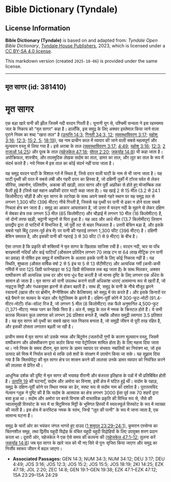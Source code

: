 # Bible Dictionary (Tyndale)

## License Information

**Bible Dictionary (Tyndale)** is based on and adapted from: _Tyndale Open Bible Dictionary_, [Tyndale House Publishers](https://tyndaleopenresources.com/), 2023, which is licensed under a [CC BY-SA 4.0 license](https://creativecommons.org/licenses/by-sa/4.0/legalcode.en).

This markdown version (created `2025-10-06`) is provided under the same license.



--------------------------------

## मृत सागर (id: 381410)

मृत सागर
========

एक बड़ा खारे पानी की झील जिसमें नदी यरदन गिरती है। यूनानी युग से, पश्चिमी सभ्यता ने इस रहस्यमय जल के निकाय को "मृत सागर" कहा है। हालाँकि, इस समुद्र के लिए अक्सर इस्तेमाल किया जाने वाला पुराने नियम का शब्द "खारा ताल" है ([उत्पत्ति 14:3](https://ref.ly/Gen14:3); [गिनती 34:3, 12](https://ref.ly/Num34:3,Num34:12); [व्यवस्थाविवरण 3:17](https://ref.ly/Deut3:17); [यहोशू 3:16](https://ref.ly/Josh3:16); [12:3](https://ref.ly/Josh12:3); [15:2, 5](https://ref.ly/Josh15:2,Josh15:5); [18:19](https://ref.ly/Josh18:19)), यह नाम प्राचीन काल में व्यापार की जाने वाली सबसे महत्वपूर्ण और मूल्यवान वस्तु से लिया गया है। इसे अराबा के ताल ([व्यवस्थाविवरण 3:17](https://ref.ly/Deut3:17); [4:49](https://ref.ly/Deut4:49); [यहोशू 3:16](https://ref.ly/Josh3:16); [12:3](https://ref.ly/Josh12:3); [2 राजाओं 14:25](https://ref.ly/2Kgs14:25)) और पूरब के ताल ([यहेजकेल 47:18](https://ref.ly/Ezek47:18); [योएल 2:20](https://ref.ly/Joel2:20); [जकर्याह 14:8](https://ref.ly/Zech14:8)) भी कहा जाता है। अपोक्रिफल, शास्त्रीय, और तालमुदिक लेखक सदोम का ताल, डामर का ताल, और लूत का ताल के रूप में संदर्भ करते हैं। नये नियम में इस ताल का कोई संदर्भ नहीं पाया जाता है।

यह समुद्र यरदन घाटी के विशाल गर्त में स्थित है, जिसे दरार वाली घाटी के नाम से भी जाना जाता है। यह घाटी पृथ्वी की परत में सबसे लंबी और गहरी दरार का हिस्सा है, जो दक्षिणी तुर्की में टॉरस पर्वत से लेकर सीरिया, लबानोन, पलिश्तीन, अकाबा की खाड़ी, लाल सागर और पूर्वी अफ्रीका से होते हुए मोजाम्बिक तक फैली हुई है (जिसे वहां महान अफ्रीकी दरार घाटी कहा जाता है)। यह खाई 2 से 15 मील (3\.2 से 24\.1 किलोमीटर) चौड़ी है और मृत सागर के तटरेखा के साथ अपने सबसे गहरे स्थान पर यह समुद्र तल से लगभग 1,300 फीट (396 मीटर) नीचे गिरती है, जिससे यह पृथ्वी पर पानी से ढका न होने वाला सबसे निचला क्षेत्र बन जाता है। समुद्र का आकार आयताकार है, जो उत्तर में यरदन नदी के मुहाने से लेकर दक्षिण में सेबका क्षेत्र तक लगभग 53 मील (85 किलोमीटर) और चौड़ाई में लगभग 10 मील (16 किलोमीटर) है, जो दोनों तरफ खड़ी, चट्टानी चट्टानों से घिरा हुआ है। यह आठ और आधे मील (13\.7 किलोमीटर) लिसान प्रायद्वीप द्वारा दो घाटियों में विभाजित है, जो पूर्वी तट से बाहर निकलता है। उत्तरी बेसिन बड़ा है, और इसके सबसे गहरे बिंदु (उत्तर\-पूर्व क्षेत्र में) पर पानी की गहराई लगभग 1,300 फीट (396 मीटर) है। दक्षिणी बेसिन समतल है, और इसकी पानी की गहराई 3 से 30 फीट (1 से 9 मीटर) के बीच है।

ऐसा लगता है कि प्रकृति की शक्तियों ने मृत सागर के खिलाफ़ साजिश रची है। यरदन नदी, चार या पाँच बारहमासी नदियाँ और कई घाटियाँ (औसतन प्रतिदिन लगभग 70 लाख टन या 64 लाख मीट्रिक टन पानी का प्रवाह) से पोषित इस समुद्र में वाष्पीकरण के अलावा इसके पानी के लिए कोई निकास नहीं है। यह स्थिति, शुष्कता (औसत वार्षिक वर्षा 2 से 5 इंच या 5 से 13 सेंटीमीटर) और अत्यधिक गर्मी (कभी\-कभी गर्मियों में पारा 125 डिग्री फारेनहाइट या 52 डिग्री सेल्सियस तक बढ़ जाता है) के साथ मिलकर, अक्सर वाष्पीकरण की अत्यधिक उच्च दर और घना धुंध पैदा करती है जो मानव दृष्टि के लिए लगभग एक अँधेरा के सामान हो जाता है। मृत सागर को पानी उपलब्ध कराने वाली अधिकांश धाराएं असामान्य रूप से खारी हैं, जो नाइट्रस मिट्टी और गंधकयुक्त झरनों से होकर बहती हैं। साथ ही, समुद्र के पानी के नीचे मौजूद झरने रसायनों (खास तौर पर ब्रोमीन, मैग्नीशियम और कैल्शियम) को समुद्र में पंप करते हैं। और इसके किनारों पर बड़े पैमाने पर सल्फर के भंडार और पेट्रोलियम के झरने हैं। दक्षिण\-पूर्वी कोने में 300\-फुट\-मोटी (91\.4\-मीटर\-मोटी) रॉक\-सॉल्ट रिज है, जो लगभग 5 मील (8 किलोमीटर) तक फैले अनुमानित 4,500\-फुट (1,371\-मीटर) नमक प्लग का सिर्फ़ सिरा है। अंत में, समुद्र के तल में नमक के क्रिस्टल होते हैं। ये सभी कारक मिलकर कुल लवणता को लगभग 26 प्रतिशत बनाते हैं, जबकि औसत समुद्री लवणता 3\.5 प्रतिशत है। यह मृत सागर को पृथ्वी का सबसे खारा जल निकाय बनाता है, जो समुद्री जीवन से पूरी तरह रहित है, और इसकी ठोसता लगातार बढ़ती जा रही है। 

प्राचीन समय में मृत सागर को उसके नमक और बिटुमेन (जलरोधी गुणों के कारण मूल्यवान वस्तु, जिसमें वाष्पीकरण और ऑक्सीकरण द्वारा कठोर किया गया पेट्रोलियम शामिल होता है) के लिए महत्व दिया जाता था। नये नियम के समय दौरान, मृत सागर के डामर व्यापार पर संभवतः नबातियों का नियंत्रण था, जो इस उत्पाद को मिस्र में निर्यात करते थे ताकि उसे शवों के संरक्षण में उपयोग किया जा सके। यह सुझाव दिया गया है कि क्लियोपेट्रा की मृत सागर क्षेत्र पर शासन करने की लालसा उनके डामर व्यापार को नियंत्रित करने की लालसा से प्रेरित थी।

आधुनिक दर्शक की दृष्टि में मृत सागर की भयावह वीरानी और बंजरता इतिहास के पन्नों में भी प्रतिबिंबित होती है। [उत्पत्ति 19](https://ref.ly/Gen19:1-Gen19:38) की घटनाएँ, सदोम और अमोरा का विनाश, इसी क्षेत्र में घटित हुई थीं। सदोम के पहाड़, समुद्र के दक्षिण\-पूर्वी कोने पर स्थित नमक का ढेर, स्पष्ट रूप से सदोम नाम को दर्शाता है। पुरातत्वविद नेल्सन ग्लूक ने पुष्टि की है कि सदोम के आसपास का क्षेत्र लगभग 3000 ईसा पूर्व तक 70 शहरों द्वारा बसा हुआ था। सदोम और अमोरा पर बरसे विनाश की वास्तविक प्रकृति की विभिन्न रूप से, जैसे की ज्वालामुखी विस्फोट के रूप में या बिटुमिनस मिट्टी के भूमिगत हिस्सों में स्वतःस्फूर्त विस्फोट के रूप में व्याख्या की जाती है। इस क्षेत्र में करस्टिक नमक के स्तंभ, जिन्हें "लूत की पत्नी" के रूप में जाना जाता है, एक सामान्य घटना हैं।

समुद्र के चारों ओर का भयंकर जंगल भागते हुए दाउद ([1 शमूएल 23:29–24:1](https://ref.ly/1Sam23:29-1Sam24:29)), कुमरान एस्सेन्स का चिंतनशील समूह, तथा द्वितीय यहूदी विद्रोह के वंचित यहूदी यहूदी विद्रोहियों के लिए उपयुक्त शरण प्रदान करता था। दूसरी ओर, यहेजकेल ने एक ऐसे समय की कल्पना की ([यहेजकेल 47:1–12](https://ref.ly/Ezek47:1-Ezek47:12); तुलना करें [जकर्याह 14:8](https://ref.ly/Zech14:8)) जब मृत सागर के खारे जल को भी नए सिरे से पुनः सृजित किया जाएगा और समुद्र का निर्जीव स्वरूप जीवन में बदल जाएगा।

* **Associated Passages:** GEN 14:3; NUM 34:3; NUM 34:12; DEU 3:17; DEU 4:49; JOS 3:16; JOS 12:3; JOS 15:2; JOS 15:5; JOS 18:19; 2KI 14:25; EZK 47:18; JOL 2:20; ZEC 14:8; GEN 19:1–GEN 19:38; EZK 47:1–EZK 47:12; 1SA 23:29–1SA 24:29

